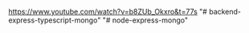 https://www.youtube.com/watch?v=b8ZUb_Okxro&t=77s
"# backend-express-typescript-mongo" 
"# node-express-mongo" 
